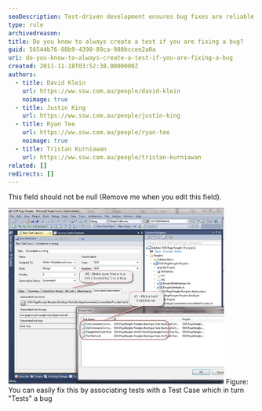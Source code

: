 ```yaml
---
seoDescription: Test-driven development ensures bug fixes are reliable and maintainable by creating a test case for every bug fix.
type: rule
archivedreason:
title: Do you know to always create a test if you are fixing a bug?
guid: 56544b76-88b9-4390-89ca-980bccee2a0a
uri: do-you-know-to-always-create-a-test-if-you-are-fixing-a-bug
created: 2011-11-18T03:52:38.0000000Z
authors:
  - title: David Klein
    url: https://ww.ssw.com.au/people/david-klein
    noimage: true
  - title: Justin King
    url: https://ww.ssw.com.au/people/justin-king
  - title: Ryan Tee
    url: https://ww.ssw.com.au/people/ryan-tee
    noimage: true
  - title: Tristan Kurniawan
    url: https://ww.ssw.com.au/people/tristan-kurniawan
related: []
redirects: []
---
```


This field should not be null (Remove me when you edit this field).

<!--endintro-->

![Test case ](TestCase.jpg) Figure: You can easily fix this by associating tests with a Test Case which in turn "Tests" a bug
